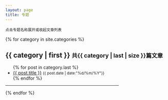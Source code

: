 ```yaml
---
layout: page
title: 专题
---
```


<script type="text/javascript">
	$(document).ready(function(){
		$(".item-title").click(function(){
			$(".item-content#" + this.id).slideToggle("fast");
		})
	})
</script>

<small class="masthead-title">点击专题名称展开或收起文章列表</small>

{% for category in site.categories %}
<div class="item-title" id="{{ category | first }}">
	<h2>{{ category | first }}      <small>共{{ category | last | size }}篇文章</small></h2>	
</div>
<div class="item-content" id="{{ category | first }}">
	<ul>
    	{% for post in category.last %}
        	<li><a href="{{ post.url }}">{{ post.title }}</a>      <small>{{ post.date | date:"%d/%m/%Y"}}</small></li>
    	{% endfor %}
	</ul>
</div>
<hr width="70%" />
{% endfor %}
